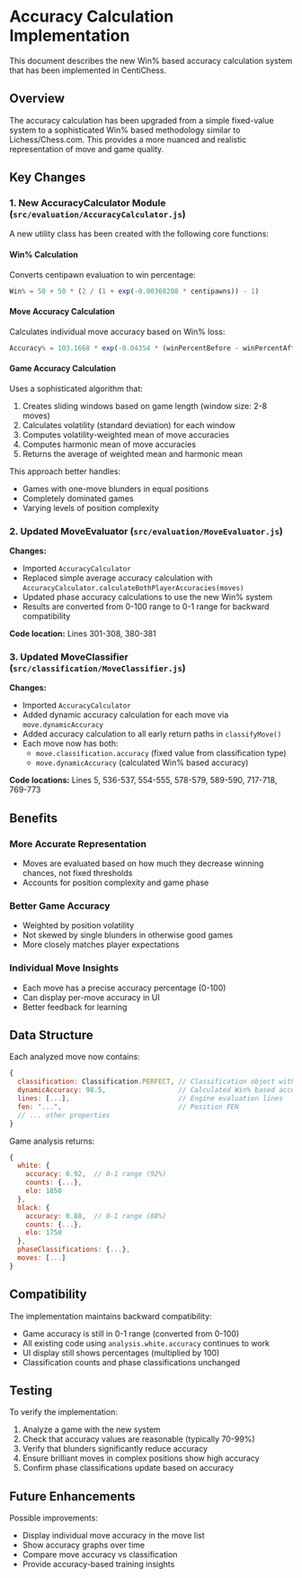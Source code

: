 # Accuracy Calculation Implementation

This document describes the new Win% based accuracy calculation system that has been implemented in CentiChess.

## Overview

The accuracy calculation has been upgraded from a simple fixed-value system to a sophisticated Win% based methodology similar to Lichess/Chess.com. This provides a more nuanced and realistic representation of move and game quality.

## Key Changes

### 1. New AccuracyCalculator Module (`src/evaluation/AccuracyCalculator.js`)

A new utility class has been created with the following core functions:

#### Win% Calculation
Converts centipawn evaluation to win percentage:
```javascript
Win% = 50 + 50 * (2 / (1 + exp(-0.00368208 * centipawns)) - 1)
```

#### Move Accuracy Calculation
Calculates individual move accuracy based on Win% loss:
```javascript
Accuracy% = 103.1668 * exp(-0.04354 * (winPercentBefore - winPercentAfter)) - 3.1669
```

#### Game Accuracy Calculation
Uses a sophisticated algorithm that:
1. Creates sliding windows based on game length (window size: 2-8 moves)
2. Calculates volatility (standard deviation) for each window
3. Computes volatility-weighted mean of move accuracies
4. Computes harmonic mean of move accuracies
5. Returns the average of weighted mean and harmonic mean

This approach better handles:
- Games with one-move blunders in equal positions
- Completely dominated games
- Varying levels of position complexity

### 2. Updated MoveEvaluator (`src/evaluation/MoveEvaluator.js`)

**Changes:**
- Imported `AccuracyCalculator`
- Replaced simple average accuracy calculation with `AccuracyCalculator.calculateBothPlayerAccuracies(moves)`
- Updated phase accuracy calculations to use the new Win% system
- Results are converted from 0-100 range to 0-1 range for backward compatibility

**Code location:** Lines 301-308, 380-381

### 3. Updated MoveClassifier (`src/classification/MoveClassifier.js`)

**Changes:**
- Imported `AccuracyCalculator`
- Added dynamic accuracy calculation for each move via `move.dynamicAccuracy`
- Added accuracy calculation to all early return paths in `classifyMove()`
- Each move now has both:
  - `move.classification.accuracy` (fixed value from classification type)
  - `move.dynamicAccuracy` (calculated Win% based accuracy)

**Code locations:** Lines 5, 536-537, 554-555, 578-579, 589-590, 717-718, 769-773

## Benefits

### More Accurate Representation
- Moves are evaluated based on how much they decrease winning chances, not fixed thresholds
- Accounts for position complexity and game phase

### Better Game Accuracy
- Weighted by position volatility
- Not skewed by single blunders in otherwise good games
- More closely matches player expectations

### Individual Move Insights
- Each move has a precise accuracy percentage (0-100)
- Can display per-move accuracy in UI
- Better feedback for learning

## Data Structure

Each analyzed move now contains:
```javascript
{
  classification: Classification.PERFECT, // Classification object with fixed accuracy
  dynamicAccuracy: 98.5,                  // Calculated Win% based accuracy (0-100)
  lines: [...],                           // Engine evaluation lines
  fen: "...",                             // Position FEN
  // ... other properties
}
```

Game analysis returns:
```javascript
{
  white: {
    accuracy: 0.92,  // 0-1 range (92%)
    counts: {...},
    elo: 1850
  },
  black: {
    accuracy: 0.88,  // 0-1 range (88%)
    counts: {...},
    elo: 1750
  },
  phaseClassifications: {...},
  moves: [...]
}
```

## Compatibility

The implementation maintains backward compatibility:
- Game accuracy is still in 0-1 range (converted from 0-100)
- All existing code using `analysis.white.accuracy` continues to work
- UI display still shows percentages (multiplied by 100)
- Classification counts and phase classifications unchanged

## Testing

To verify the implementation:
1. Analyze a game with the new system
2. Check that accuracy values are reasonable (typically 70-99%)
3. Verify that blunders significantly reduce accuracy
4. Ensure brilliant moves in complex positions show high accuracy
5. Confirm phase classifications update based on accuracy

## Future Enhancements

Possible improvements:
- Display individual move accuracy in the move list
- Show accuracy graphs over time
- Compare move accuracy vs classification
- Provide accuracy-based training insights

